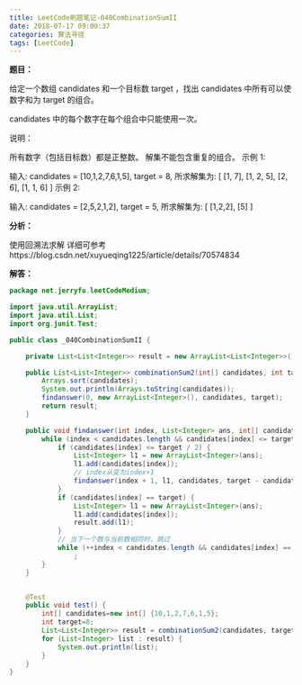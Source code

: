 ```yaml
---
title: LeetCode刷题笔记-040CombinationSumII
date: 2018-07-17 09:00:37
categories: 算法寻径
tags: [LeetCode]
---
```

**题目：**

给定一个数组 candidates 和一个目标数 target ，找出 candidates 中所有可以使数字和为 target 的组合。

candidates 中的每个数字在每个组合中只能使用一次。

说明：

所有数字（包括目标数）都是正整数。
解集不能包含重复的组合。 
示例 1:

输入: candidates = [10,1,2,7,6,1,5], target = 8,
所求解集为:
[
  [1, 7],
  [1, 2, 5],
  [2, 6],
  [1, 1, 6]
]
示例 2:

输入: candidates = [2,5,2,1,2], target = 5,
所求解集为:
[
  [1,2,2],
  [5]
]

**分析：**

使用回溯法求解
详细可参考https://blog.csdn.net/xuyueqing1225/article/details/70574834

**解答：**

````java
package net.jerryfu.leetCodeMedium;

import java.util.ArrayList;
import java.util.List;
import org.junit.Test;

public class _040CombinationSumII {

	private List<List<Integer>> result = new ArrayList<List<Integer>>();

	public List<List<Integer>> combinationSum2(int[] candidates, int target) {
		Arrays.sort(candidates);
		System.out.println(Arrays.toString(candidates));
		findanswer(0, new ArrayList<Integer>(), candidates, target);
		return result;
	}

	public void findanswer(int index, List<Integer> ans, int[] candidates, int target) {
		while (index < candidates.length && candidates[index] <= target) {
			if (candidates[index] <= target / 2) {
				List<Integer> l1 = new ArrayList<Integer>(ans);
				l1.add(candidates[index]);
				// index从变为index+1
				findanswer(index + 1, l1, candidates, target - candidates[index]);
			}
			if (candidates[index] == target) {
				List<Integer> l1 = new ArrayList<Integer>(ans);
				l1.add(candidates[index]);
				result.add(l1);
			}
			// 当下一个数与当前数相同时，跳过
			while (++index < candidates.length && candidates[index] == candidates[index - 1])
				;
		}
	}


	@Test
	public void test() {
		int[] candidates=new int[] {10,1,2,7,6,1,5};
		int target=8;
		List<List<Integer>> result = combinationSum2(candidates, target);
		for (List<Integer> list : result) {
			System.out.println(list);
		}
	}
}
````

